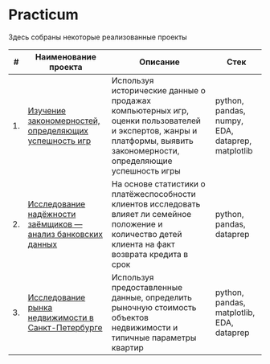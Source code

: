 # Practicum

Здесь собраны некоторые реализованные проекты

| #    | Наименование проекта                | Описание                                                     | Стек                                                         |
| ---- | ------------------------------------------------------------ | ------------------------------------------------------------ | ------------------------------------------------------------ |
| 1.   | [Изучение закономерностей, определяющих успешность игр](https://github.com/Yamomoto63/Practicum/tree/main/games_sales) | Используя исторические данные о продажах компьютерных игр, оценки пользователей и экспертов, жанры и платформы, выявить закономерности, определяющие успешность игры | python, pandas, numpy, EDA, dataprep, matplotlib  |
| 2.   | [Исследование надёжности заёмщиков — анализ банковских данных](https://github.com/Yamomoto63/Practicum/tree/main/loans_prep) | На основе статистики о платёжеспособности клиентов исследовать влияет ли семейное положение и количество детей клиента на факт возврата кредита в срок | python, pandas, dataprep |
| 3.   | [Исследование рынка недвижимости в Санкт-Петербурге](https://github.com/Yamomoto63/Practicum/tree/main/real_estate_eda) |Используя предоставленные данные, определить рыночную стоимость объектов недвижимости и типичные параметры квартир | python, pandas, matplotlib, EDA, dataprep |
